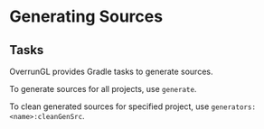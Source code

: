 # Generating Sources

## Tasks

OverrunGL provides Gradle tasks to generate sources.

To generate sources for all projects, use `generate`.

To clean generated sources for specified project, use `generators:<name>:cleanGenSrc`.
